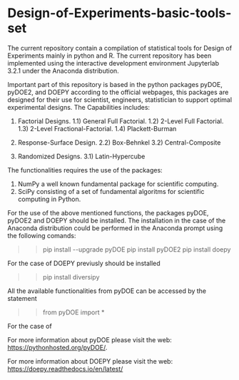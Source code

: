 # Design-of-Experiments-basic-tools-set

The current repository contain a compilation of statistical tools for Design of Experiments mainly in python and R. The current repository has been implemented using the interactive development environment Jupyterlab 3.2.1 under the Anaconda distribution. 

Important part of this repository is based in the python packages pyDOE, pyDOE2, and DOEPY according to the official webpages, this packages are designed for their use for scientist, engineers, statistician to support optimal experimental designs. The Capabilities includes:

 1) Factorial Designs.
    1.1) General Full Factorial.
    1.2) 2-Level Full Factorial.
    1.3) 2-Level Fractional-Factorial.
    1.4) Plackett-Burman
    
 2) Response-Surface Design.
    2.2) Box-Behnkel
    3.2) Central-Composite
    
 3) Randomized Designs.
    3.1) Latin-Hypercube

The functionalities requires the use of the packages:

 1) NumPy a well known fundamental package for scientific computing.
 2) SciPy consisting of a set of fundamental algoritms for scientific computing in Python.

For the use of the above mentioned functions, the packages pyDOE, pyDOE2 and DOEPY should be installed. The installation in the case of the Anaconda distribution could be performed in the Anaconda prompt using the following comands:

>> pip install --upgrade pyDOE
>> pip install pyDOE2
>> pip install doepy

For the case of DOEPY previusly should be installed

>> pip install diversipy

All the available functionalities from pyDOE can be accessed by the statement

 >> from pyDOE import *

For the case of 

For more information about pyDOE please visit the web: https://pythonhosted.org/pyDOE/.

For more information about DOEPY please visit the web: https://doepy.readthedocs.io/en/latest/



